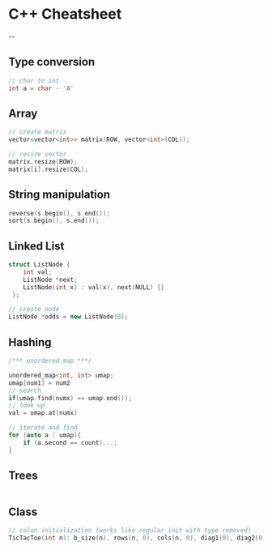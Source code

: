 # C++ Cheatsheet
--
## Type conversion
```cpp
// char to int
int a = char - 'A'
```

## Array
```cpp
// create matrix
vector<vector<int>> matrix(ROW, vector<int>(COL));

// resize vector
matrix.resize(ROW);
matrix[i].resize(COL);
```

## String manipulation
```cpp
reverse(s.begin(), s.end());
sort(s.begin(), s.end());
```

## Linked List
```cpp
struct ListNode {
    int val;
    ListNode *next;
    ListNode(int x) : val(x), next(NULL) {}
 };

// create node
ListNode *odds = new ListNode(0);

```

## Hashing
```cpp
/*** unordered map ***/

unordered_map<int, int> umap;
umap[num1] = num2
// search
if(umap.find(numx) == umap.end());
// look up
val = umap.at(numx)

// iterate and find
for (auto a : umap){
    if (a.second == count)...;
}
```

## Trees
```cpp

```

## Class
```cpp
// colon initialization (works like regular init with type removed)
TicTacToe(int n): b_size(n), rows(n, 0), cols(n, 0), diag1(0), diag2(0) {}


```